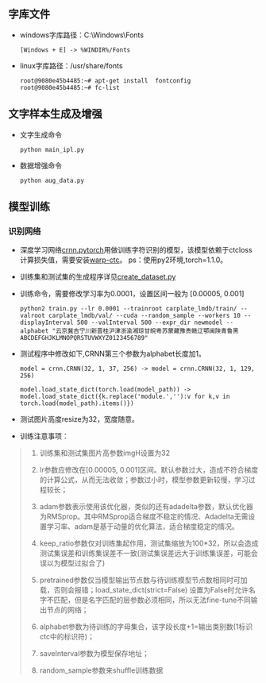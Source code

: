 ## 字库文件

- windows字库路径：C:\Windows\Fonts
  
    `[Windows + E] -> %WINDIR%/Fonts`

- linux字库路径：/usr/share/fonts
  
    `root@9080e45b4485:~# apt-get install  fontconfig   root@9080e45b4485:~# fc-list`

## 文字样本生成及增强

- 文字生成命令
  
    `python main_ipl.py`

- 数据增强命令
  
    `python aug_data.py`

## 模型训练

### 识别网络

- 深度学习网络[crnn.pytorch](https://github.com/meijieru/crnn.pytorch)用做训练字符识别的模型，该模型依赖于ctcloss计算损失值，需要安装[warp-ctc](https://github.com/SeanNaren/warp-ctc)。  ps：使用py2环境,torch=1.1.0。

- 训练集和测试集的生成程序详见[create_dataset.py](https://github.com/bgshih/crnn/blob/master/tool/create_dataset.py)

- 训练命令，需要修改学习率为0.0001，设置区间一般为 [0.00005, 0.001]
  
    `python2 train.py --lr 0.0001 --trainroot carplate_lmdb/train/ --valroot carplate_lmdb/val/ --cuda --random_sample --workers 10 --displayInterval 500 --valInterval 500 --expr_dir newmodel --alphabet "云京冀吉宁川新晋桂沪津浙渝湘琼甘皖粤苏蒙藏豫贵赣辽鄂闽陕青鲁黑ABCDEFGHJKLMNOPQRSTUVWXYZ0123456789"`

- 测试程序中修改如下,CRNN第三个参数为alphabet长度加1。
  
    `model = crnn.CRNN(32, 1, 37, 256) -> model = crnn.CRNN(32, 1, 129, 256)`  
  
    `model.load_state_dict(torch.load(model_path)) -> model.load_state_dict({k.replace('module.',''):v for k,v in torch.load(model_path).items()})`

- 测试图片高度resize为32，宽度随意。

- 训练注意事项：

> 1. 训练集和测试集图片高参数imgH设置为32
> 
> 2. lr参数应修改在[0.00005, 0.001]区间。默认参数过大，造成不符合梯度的计算公式，从而无法收敛；参数过小时，模型参数更新较慢，学习过程较长；
> 
> 3. adam参数表示使用该优化器，类似的还有adadelta参数，默认优化器为RMSprop。其中RMSprop适合梯度不稳定的情况、Adadelta无需设置学习率、adam是基于动量的优化算法，适合梯度稳定的情况。
> 
> 4. keep_ratio参数仅对训练集起作用，测试集缩放为100\*32，所以会造成测试集误差和训练集误差不一致(测试集误差远大于训练集误差，可能会误以为模型过拟合了)
> 
> 5. pretrained参数仅当模型输出节点数与待训练模型节点数相同时可加载，否则会报错；load_state_dict(strict=False) 设置为False时允许名字不匹配，但是名字匹配的层参数必须相同，所以无法fine-tune不同输出节点的网络；
> 
> 6. alphabet参数为待训练的字母集合，该字段长度+1=输出类别数(1标识ctc中的标识符)；
> 
> 7. saveInterval参数为模型保存地址；
> 
> 8. random_sample参数来shuffle训练数据
